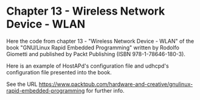 Chapter 13 - Wireless Network Device - WLAN
===========================================

Here the code from chapter 13 - "Wireless Network Device - WLAN" of the book
"GNU/Linux Rapid Embedded Programming" written by Rodolfo Giometti
and published by Packt Publishing (ISBN 978-1-78646-180-3).

Here is an example of HostAPd's configuration file and udhcpd's configuration
file presented into the book.

See the URL
https://www.packtpub.com/hardware-and-creative/gnulinux-rapid-embedded-programming
for further info.
